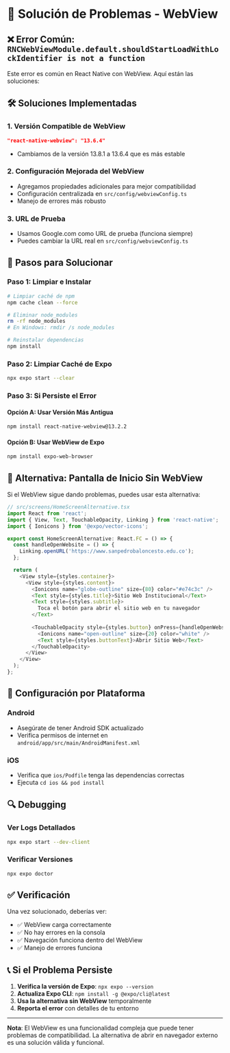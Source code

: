 # 🔧 Solución de Problemas - WebView

## ❌ Error Común: `RNCWebViewModule.default.shouldStartLoadWithLockIdentifier is not a function`

Este error es común en React Native con WebView. Aquí están las soluciones:

## 🛠️ Soluciones Implementadas

### 1. **Versión Compatible de WebView**
```json
"react-native-webview": "13.6.4"
```
- Cambiamos de la versión 13.8.1 a 13.6.4 que es más estable

### 2. **Configuración Mejorada del WebView**
- Agregamos propiedades adicionales para mejor compatibilidad
- Configuración centralizada en `src/config/webviewConfig.ts`
- Manejo de errores más robusto

### 3. **URL de Prueba**
- Usamos Google.com como URL de prueba (funciona siempre)
- Puedes cambiar la URL real en `src/config/webviewConfig.ts`

## 🚀 Pasos para Solucionar

### Paso 1: Limpiar e Instalar
```bash
# Limpiar caché de npm
npm cache clean --force

# Eliminar node_modules
rm -rf node_modules
# En Windows: rmdir /s node_modules

# Reinstalar dependencias
npm install
```

### Paso 2: Limpiar Caché de Expo
```bash
npx expo start --clear
```

### Paso 3: Si Persiste el Error

#### Opción A: Usar Versión Más Antigua
```bash
npm install react-native-webview@13.2.2
```

#### Opción B: Usar WebView de Expo
```bash
npm install expo-web-browser
```

## 🔄 Alternativa: Pantalla de Inicio Sin WebView

Si el WebView sigue dando problemas, puedes usar esta alternativa:

```typescript
// src/screens/HomeScreenAlternative.tsx
import React from 'react';
import { View, Text, TouchableOpacity, Linking } from 'react-native';
import { Ionicons } from '@expo/vector-icons';

export const HomeScreenAlternative: React.FC = () => {
  const handleOpenWebsite = () => {
    Linking.openURL('https://www.sanpedrobaloncesto.edu.co');
  };

  return (
    <View style={styles.container}>
      <View style={styles.content}>
        <Ionicons name="globe-outline" size={80} color="#e74c3c" />
        <Text style={styles.title}>Sitio Web Institucional</Text>
        <Text style={styles.subtitle}>
          Toca el botón para abrir el sitio web en tu navegador
        </Text>
        
        <TouchableOpacity style={styles.button} onPress={handleOpenWebsite}>
          <Ionicons name="open-outline" size={20} color="white" />
          <Text style={styles.buttonText}>Abrir Sitio Web</Text>
        </TouchableOpacity>
      </View>
    </View>
  );
};
```

## 📱 Configuración por Plataforma

### Android
- Asegúrate de tener Android SDK actualizado
- Verifica permisos de internet en `android/app/src/main/AndroidManifest.xml`

### iOS
- Verifica que `ios/Podfile` tenga las dependencias correctas
- Ejecuta `cd ios && pod install`

## 🔍 Debugging

### Ver Logs Detallados
```bash
npx expo start --dev-client
```

### Verificar Versiones
```bash
npx expo doctor
```

## ✅ Verificación

Una vez solucionado, deberías ver:
- ✅ WebView carga correctamente
- ✅ No hay errores en la consola
- ✅ Navegación funciona dentro del WebView
- ✅ Manejo de errores funciona

## 📞 Si el Problema Persiste

1. **Verifica la versión de Expo**: `npx expo --version`
2. **Actualiza Expo CLI**: `npm install -g @expo/cli@latest`
3. **Usa la alternativa sin WebView** temporalmente
4. **Reporta el error** con detalles de tu entorno

---

**Nota**: El WebView es una funcionalidad compleja que puede tener problemas de compatibilidad. La alternativa de abrir en navegador externo es una solución válida y funcional.
